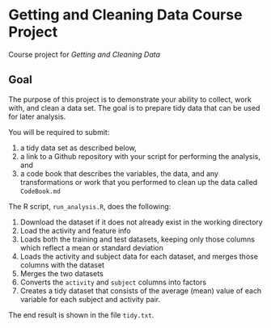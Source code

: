 Getting and Cleaning Data Course Project
========================================

Course project for *Getting and Cleaning Data*

Goal
----

The purpose of this project is to demonstrate your ability to collect, work
with, and clean a data set. The goal is to prepare tidy data that can be used
for later analysis.

You will be required to submit: 
1. a tidy data set as described below, 
2. a link to a Github repository with your script for performing the analysis, and
3. a code book that describes the variables, the data, and any transformations
or work that you performed to clean up the data called `CodeBook.md` 

The R script, `run_analysis.R`, does the following:

1. Download the dataset if it does not already exist in the working directory
2. Load the activity and feature info
3. Loads both the training and test datasets, keeping only those columns which
   reflect a mean or standard deviation
4. Loads the activity and subject data for each dataset, and merges those
   columns with the dataset
5. Merges the two datasets
6. Converts the `activity` and `subject` columns into factors
7. Creates a tidy dataset that consists of the average (mean) value of each
   variable for each subject and activity pair.

The end result is shown in the file `tidy.txt`.


